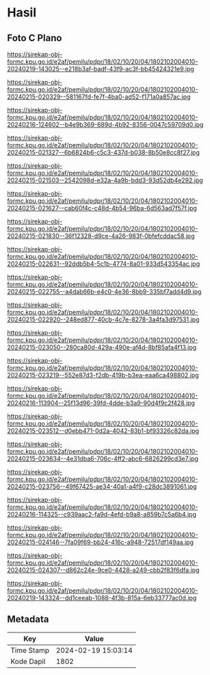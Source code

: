 # Hasil

## Foto C Plano

https://sirekap-obj-formc.kpu.go.id/e2af/pemilu/pdpr/18/02/10/20/04/1802102004010-20240219-143025--e218b3af-badf-43f9-ac3f-bb45424321e9.jpg

https://sirekap-obj-formc.kpu.go.id/e2af/pemilu/pdpr/18/02/10/20/04/1802102004010-20240215-020329--581167fd-fe7f-4ba0-ad52-f171a0a857ac.jpg

https://sirekap-obj-formc.kpu.go.id/e2af/pemilu/pdpr/18/02/10/20/04/1802102004010-20240216-124602--b4e9b369-689d-4b92-8356-0047c59709d0.jpg

https://sirekap-obj-formc.kpu.go.id/e2af/pemilu/pdpr/18/02/10/20/04/1802102004010-20240215-021327--6b6824b6-c5c3-437d-b038-8b50e8cc8f27.jpg

https://sirekap-obj-formc.kpu.go.id/e2af/pemilu/pdpr/18/02/10/20/04/1802102004010-20240215-021503--2542098d-e32a-4a9b-bdd3-93d52db4e292.jpg

https://sirekap-obj-formc.kpu.go.id/e2af/pemilu/pdpr/18/02/10/20/04/1802102004010-20240215-021627--cab60f4c-c48d-4b54-96ba-6d563ad7f57f.jpg

https://sirekap-obj-formc.kpu.go.id/e2af/pemilu/pdpr/18/02/10/20/04/1802102004010-20240215-021830--36f12328-d9ce-4a26-983f-0bfefcddac58.jpg

https://sirekap-obj-formc.kpu.go.id/e2af/pemilu/pdpr/18/02/10/20/04/1802102004010-20240215-022631--92ddb5b4-5c1b-4774-8a01-933d543354ac.jpg

https://sirekap-obj-formc.kpu.go.id/e2af/pemilu/pdpr/18/02/10/20/04/1802102004010-20240215-022755--a4dab66b-e4c0-4e36-8bb9-335bf7add4d9.jpg

https://sirekap-obj-formc.kpu.go.id/e2af/pemilu/pdpr/18/02/10/20/04/1802102004010-20240215-022920--248ed877-40cb-4c7e-8278-3a4fa3d97531.jpg

https://sirekap-obj-formc.kpu.go.id/e2af/pemilu/pdpr/18/02/10/20/04/1802102004010-20240215-023050--280ca80d-429a-490e-af4d-8bf85afa4f13.jpg

https://sirekap-obj-formc.kpu.go.id/e2af/pemilu/pdpr/18/02/10/20/04/1802102004010-20240215-023219--552e87d3-f2db-419b-b3ea-eaa6ca498802.jpg

https://sirekap-obj-formc.kpu.go.id/e2af/pemilu/pdpr/18/02/10/20/04/1802102004010-20240216-113904--25f13d96-39fd-4dde-b3a9-90d4f9c2f428.jpg

https://sirekap-obj-formc.kpu.go.id/e2af/pemilu/pdpr/18/02/10/20/04/1802102004010-20240215-023512--d0ebb471-0d2a-4042-83b1-bf93326c82da.jpg

https://sirekap-obj-formc.kpu.go.id/e2af/pemilu/pdpr/18/02/10/20/04/1802102004010-20240215-023634--4e31dba6-706c-4ff2-abc6-6826299cd3e7.jpg

https://sirekap-obj-formc.kpu.go.id/e2af/pemilu/pdpr/18/02/10/20/04/1802102004010-20240215-023756--49f67425-ae34-40a1-a4f9-c28dc3891061.jpg

https://sirekap-obj-formc.kpu.go.id/e2af/pemilu/pdpr/18/02/10/20/04/1802102004010-20240216-114325--c939aac2-fa9d-4efd-b9a8-a859b7c5a6b4.jpg

https://sirekap-obj-formc.kpu.go.id/e2af/pemilu/pdpr/18/02/10/20/04/1802102004010-20240215-024146--7fa09f69-bb24-416c-a948-72517df149aa.jpg

https://sirekap-obj-formc.kpu.go.id/e2af/pemilu/pdpr/18/02/10/20/04/1802102004010-20240215-024307--d862c24e-9ce0-4428-a249-cbb2f83f6dfa.jpg

https://sirekap-obj-formc.kpu.go.id/e2af/pemilu/pdpr/18/02/10/20/04/1802102004010-20240219-143324--dd1ceeab-1088-4f3b-815a-6eb33777ac0d.jpg


## Metadata

| Key        | Value               |
| ---------- | ------------------- |
| Time Stamp | 2024-02-19 15:03:14 |
| Kode Dapil | 1802                |




